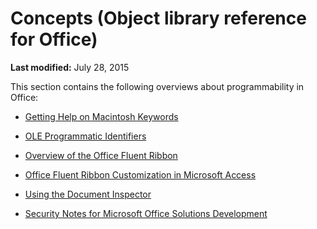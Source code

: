 
# Concepts (Object library reference for Office)

 **Last modified:** July 28, 2015

This section contains the following overviews about programmability in Office:

-  [Getting Help on Macintosh Keywords](5aaffe18-8b58-46bc-6c68-7b4862aa8fba.md)
    
-  [OLE Programmatic Identifiers](e27f70fd-9e04-a8d0-d4e8-d57076ecf9b3.md)
    
-  [Overview of the Office Fluent Ribbon](773c202c-f5f9-c4f6-f833-0dd56eb21a8f.md)
    
-  [Office Fluent Ribbon Customization in Microsoft Access](http://msdn.microsoft.com/library/4e0f7dcf-d3b4-35c5-ee77-9e3c9720b05f%28Office.15%29.aspx)
    
-  [Using the Document Inspector](62180311-ee41-1812-797d-3b5814add284.md)
    
-  [Security Notes for Microsoft Office Solutions Development](076ce284-5d1d-4823-ba74-f5e5c05bae9b.md)
    
